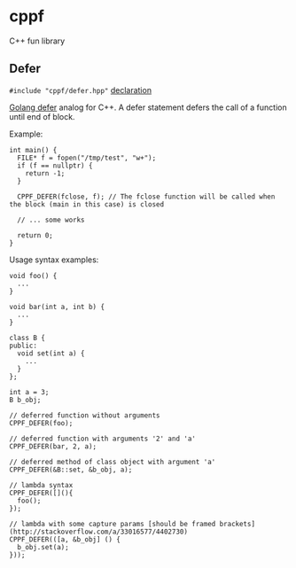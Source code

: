 # cppf
C++ fun library

## Defer
`#include "cppf/defer.hpp"` [declaration](https://github.com/skogorev/cppf/blob/master/include/cppf/defer.hpp)

[Golang defer](https://tour.golang.org/flowcontrol/12) analog for C++.
A defer statement defers the call of a function until end of block.

Example:
```
int main() {
  FILE* f = fopen("/tmp/test", "w+");
  if (f == nullptr) {
    return -1;
  }

  CPPF_DEFER(fclose, f); // The fclose function will be called when the block (main in this case) is closed

  // ... some works

  return 0;
}
```

Usage syntax examples:
```
void foo() {
  ...
}

void bar(int a, int b) {
  ...
}

class B {
public:
  void set(int a) {
    ...
  }
};

int a = 3;
B b_obj;

// deferred function without arguments
CPPF_DEFER(foo);

// deferred function with arguments '2' and 'a'
CPPF_DEFER(bar, 2, a);

// deferred method of class object with argument 'a'
CPPF_DEFER(&B::set, &b_obj, a);

// lambda syntax
CPPF_DEFER([](){
  foo();
});

// lambda with some capture params [should be framed brackets](http://stackoverflow.com/a/33016577/4402730)
CPPF_DEFER(([a, &b_obj] () {
  b_obj.set(a);
}));
```
